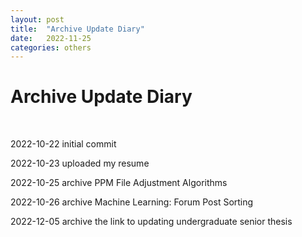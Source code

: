 ```yaml
---
layout: post
title:  "Archive Update Diary"
date:   2022-11-25
categories: others
---
```

<h1>Archive Update Diary</h1>

<br />

<p>2022-10-22 initial commit</p>

<p>2022-10-23 uploaded my resume</p>

<p>2022-10-25 archive PPM File Adjustment Algorithms</p>

<p>2022-10-26 archive Machine Learning: Forum Post Sorting</p>

<p>2022-12-05 archive the link to updating undergraduate senior thesis</p>

<br />




